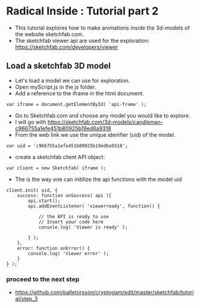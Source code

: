 # Radical Inside : Tutorial part 2

- This tutorial explores how to make animations inside the 3d-models of the website sketchfab.com.
- The sketchfab viewer api are used for the exploration: https://sketchfab.com/developers/viewer

##  Load a sketchfab 3D model
- Let's load a model we can use for exploration.
- Open myScript.js in the js folder.
- Add a reference to the iframe in the html document.
```
var iframe = document.getElementById( 'api-frame' );
```
- Go to Sketchfab.com and choose any model you would like to explore.
- I will go with https://sketchfab.com/3d-models/candleman-c966755a1efe451b80925b19ed6a9318
- From the web link we use the unique idenifier (uid) of the model.
```
var uid = 'c966755a1efe451b80925b19ed6a9318';
```
- create a sketchfab client API object: 
```
var client = new Sketchfab( iframe );
```
- The is the way one can initilize the api functions with the model uid
```
client.init( uid, {
    success: function onSuccess( api ){
        api.start();
        api.addEventListener( 'viewerready', function() {

            // the API is ready to use
            // Insert your code here
            console.log( 'Viewer is ready' );

        } );
    },
    error: function onError() {
        console.log( 'Viewer error' );
    }
} );
```

### proceed to the next step
* https://github.com/palletorsson/cryptogam/edit/master/sketchfab/tutorial/step_3
